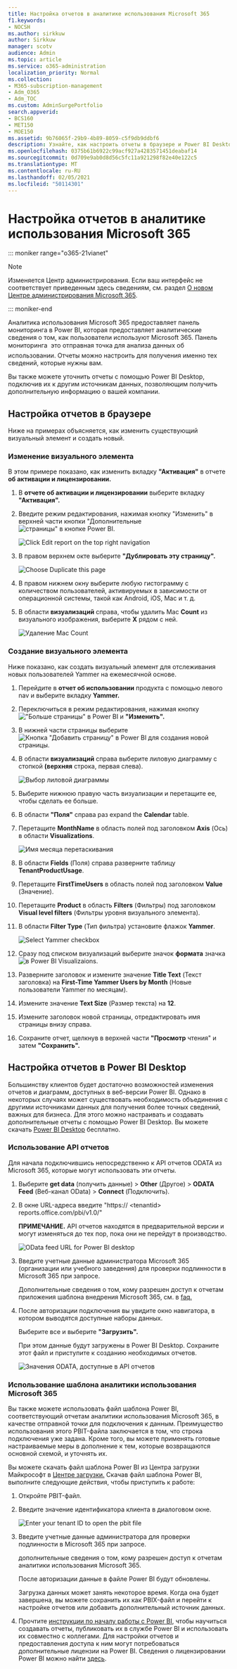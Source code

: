 ```yaml
---
title: Настройка отчетов в аналитике использования Microsoft 365
f1.keywords:
- NOCSH
ms.author: sirkkuw
author: Sirkkuw
manager: scotv
audience: Admin
ms.topic: article
ms.service: o365-administration
localization_priority: Normal
ms.collection:
- M365-subscription-management
- Adm_O365
- Adm_TOC
ms.custom: AdminSurgePortfolio
search.appverid:
- BCS160
- MET150
- MOE150
ms.assetid: 9b76065f-29b9-4b89-8059-c5f9db9ddbf6
description: Узнайте, как настроить отчеты в браузере и Power BI Desktop.
ms.openlocfilehash: 0375b61b6922c99acf927a4283571451deabaf14
ms.sourcegitcommit: 0d709e9ab0d8d56c5fc11a921298f82e40e122c5
ms.translationtype: MT
ms.contentlocale: ru-RU
ms.lasthandoff: 02/05/2021
ms.locfileid: "50114301"
---
```

# <a name="customize-the-reports-in-microsoft-365-usage-analytics"></a>Настройка отчетов в аналитике использования Microsoft 365

::: moniker range="o365-21vianet"

> [!NOTE]
> Изменяется Центр администрирования. Если ваш интерфейс не соответствует приведенным здесь сведениям, см. раздел [О новом Центре администрирования Microsoft 365](https://docs.microsoft.com/microsoft-365/admin/microsoft-365-admin-center-preview?view=o365-21vianet&preserve-view=true).

::: moniker-end

Аналитика использования Microsoft 365 предоставляет панель мониторинга в Power BI, которая предоставляет аналитические сведения о том, как пользователи используют Microsoft 365. Панель мониторинга  это отправная точка для анализа данных об использовании. Отчеты можно настроить для получения именно тех сведений, которые нужны вам.
  
Вы также можете уточнить отчеты с помощью Power BI Desktop, подключив их к другим источникам данных, позволяющим получить дополнительную информацию о вашей компании.
  
## <a name="customizing-reports-in-the-browser"></a>Настройка отчетов в браузере

Ниже на примерах объясняется, как изменить существующий визуальный элемент и создать новый.
  
### <a name="modify-an-existing-visual"></a>Изменение визуального элемента

В этом примере показано, как изменить вкладку **"Активация"** в отчете **об активации и лицензировании.** 
  
1. В **отчете об активации и лицензировании** выберите вкладку **"Активация".**
    
2. Введите режим редактирования,  нажимая кнопку "Изменить" в верхней части кнопки "Дополнительные ![ страницы" в кнопке Power ](../../media/d8da3c19-3f2d-4bf6-811e-faa804f74770.png) BI. 
    
    ![Click Edit report on the top right navigation](../../media/e2c16663-1fbd-4d7f-887c-0cbb891d3b3d.png)
  
3. В правом верхнем окте выберите **"Дублировать эту страницу".**
    
    ![Choose Duplicate this page](../../media/b2d18dcd-6b82-4ce7-ab79-1b24e3721309.png)
  
4. В правом нижнем окну выберите любую гистограмму с количеством пользователей, активируемых в зависимости от операционной системы, такой как Android, iOS, Mac и т. д.
    
5. В области **визуализаций** справа, чтобы удалить Mac **Count** из визуального изображения, выберите **X** рядом с ней.

    ![Удаление Mac Count](../../media/ce3d8358-df57-4f64-bd25-ac5be7fc8713.png)    
    
### <a name="create-a-new-visual"></a>Создание визуального элемента

Ниже показано, как создать визуальный элемент для отслеживания новых пользователей Yammer на ежемесячной основе.
  
1. Перейдите в **отчет об использовании** продукта с помощью левого nav и выберите вкладку **Yammer.**
    
2. Переключиться в режим редактирования, нажимая кнопку ![ "Больше страницы" в Power BI ](../../media/d8da3c19-3f2d-4bf6-811e-faa804f74770.png) и **"Изменить".** 
    
3. В нижней части страницы выберите ![Кнопка "Добавить страницу" в Power BI](../../media/d3b8c117-17d4-4f53-b078-8fefc2155b24.png) для создания новой страницы.
  
4. В области **визуализаций** справа выберите лиловую диаграмму с стопкой **(верхняя** строка, первая слева).

    ![Выбор лиловой диаграммы](../../media/214c3fed-6eae-43e6-83fb-708a2d74406e.png)
    
5. Выберите нижнюю правую часть визуализации и перетащите ее, чтобы сделать ее больше.

6. В области **"Поля"** справа раз expand the **Calendar** table.

7. Перетащите **MonthName** в область полей под заголовком **Axis** (Ось) в области **Visualizations**.
 
    ![Имя месяца перетаскивания](../../media/bff99987-8c4b-4618-89fd-47df557b0ed7.png)
    
8. В области **Fields** (Поля) справа разверните таблицу **TenantProductUsage**.

9. Перетащите **FirstTimeUsers** в область полей под заголовком **Value** (Значение).

10. Перетащите **Product** в область **Filters** (Фильтры) под заголовком **Visual level filters** (Фильтры уровня визуального элемента).

11. В области **Filter Type** (Тип фильтра) установите флажок **Yammer**.

    ![Select Yammer checkbox](../../media/82e99730-0de9-42da-928a-76aab0c3e609.png)
  
12. Сразу под списком визуализаций выберите значок **формата** значка ![ в Power BI Visualizaions. ](../../media/ee0602f3-3df5-4930-b862-db1d90ae4ae2.png)

13. Разверните заголовок и измените значение **Title Text** (Текст заголовка) на **First-Time Yammer Users by Month** (Новые пользователи Yammer по месяцам).
    
14. Измените значение **Text Size** (Размер текста) на **12**.
    
15. Измените заголовок новой страницы, отредактировать имя страницы внизу справа.

16.  Сохраните отчет, щелкнув в верхней части **"Просмотр** чтения" и затем **"Сохранить".**
    
## <a name="customizing-the-reports-in-power-bi-desktop"></a>Настройка отчетов в Power BI Desktop

Большинству клиентов будет достаточно возможностей изменения отчетов и диаграмм, доступных в веб-версии Power BI. Однако в некоторых случаях может существовать необходимость объединения с другими источниками данных для получения более точных сведений, важных для бизнеса. Для этого можно настраивать и создавать дополнительные отчеты с помощью Power BI Desktop. Вы можете скачать [Power BI Desktop](https://go.microsoft.com/fwlink/p/?linkid=849797) бесплатно. 
  
### <a name="use-the-reporting-apis"></a>Использование API отчетов

Для начала подключившись непосредственно к API отчетов ODATA из Microsoft 365, которые могут использовать эти отчеты.
  
1. Выберите **get data** (получить данные) \> **Other** (Другое) \> **ODATA Feed** (Веб-канал OData) \> **Connect** (Подключить).
    
2. В окне URL-адреса введите "https:// <i></i> \<tenantid\> reports.office.com/pbi/v1.0/"
    
    **ПРИМЕЧАНИЕ.** API отчетов находятся в предварительной версии и могут изменяться до тех пор, пока они не перейдут в производство. 
  
    ![OData feed URL for Power BI desktop](../../media/c0ef967e-a454-4eba-bc8e-61e113170053.png)
  
3. Введите учетные данные администратора Microsoft 365 (организации или учебного заведения) для проверки подлинности в Microsoft 365 при запросе.
    
    Дополнительные сведения о том, кому разрешен доступ к отчетам приложения шаблона внедрения Microsoft 365, см. в [faq.](usage-analytics.md#faq) 
    
4. После авторизации подключения вы увидите окно навигатора, в котором выводятся доступные наборы данных.
    
    Выберите все и выберите **"Загрузить".**
    
    При этом данные будут загружены в Power BI Desktop. Сохраните этот файл и приступите к созданию необходимых отчетов.
    
    ![Значения ODATA, доступные в API отчетов](../../media/545b4d17-dbbd-4cfc-b75a-a8b27283d438.png)
  
### <a name="use-the-microsoft-365-usage-analytics-template"></a>Использование шаблона аналитики использования Microsoft 365

Вы также можете использовать файл шаблона Power BI, соответствующий отчетам аналитики использования Microsoft 365, в качестве отправной точки для подключения к данным. Преимущество использования этого PBIT-файла заключается в том, что строка подключения уже задана. Кроме того, вы можете применять готовые настраиваемые меры в дополнение к тем, которые возвращаются основной схемой, и уточнять их.
  
Вы можете скачать файл шаблона Power BI из Центра загрузки Майкрософт в [Центре загрузки.](https://download.microsoft.com/download/7/8/2/782ba8a7-8d89-4958-a315-dab04c3b620c/Microsoft%20365%20Usage%20Analytics.pbit) Скачав файл шаблона Power BI, выполните следующие действия, чтобы приступить к работе:
  
1. Откройте PBIT-файл.
    
2. Введите значение идентификатора клиента в диалоговом окне.
    
    ![Enter your tenant ID to open the pbit file](../../media/071ed0bf-8b9d-49c6-81fc-fd4c6cc85bd3.png)
  
3. Введите учетные данные администратора для проверки подлинности в Microsoft 365 при запросе.
    
     дополнительные сведения о том, кому разрешен доступ к отчетам аналитики использования Microsoft 365. 
    
    После авторизации данные в файле Power BI будут обновлены.
    
    Загрузка данных может занять некоторое время. Когда она будет завершена, вы можете сохранить их как PBIX-файл и перейти к настройке отчетов или добавить дополнительный источник данных.
    
4. Прочтите [инструкции по началу работы с Power BI](https://go.microsoft.com/fwlink/?linkid=849802), чтобы научиться создавать отчеты, публиковать их в службе Power BI и использовать их совместно с коллегами. Для настройки отчетов и предоставления доступа к ним могут потребоваться дополнительные лицензии на Power BI. Сведения о лицензировании Power BI можно найти [здесь](https://go.microsoft.com/fwlink/p/?linkid=849803). 
    

